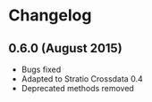 # Changelog

## 0.6.0 (August 2015)

* Bugs fixed
* Adapted to Stratio Crossdata 0.4
* Deprecated methods removed

